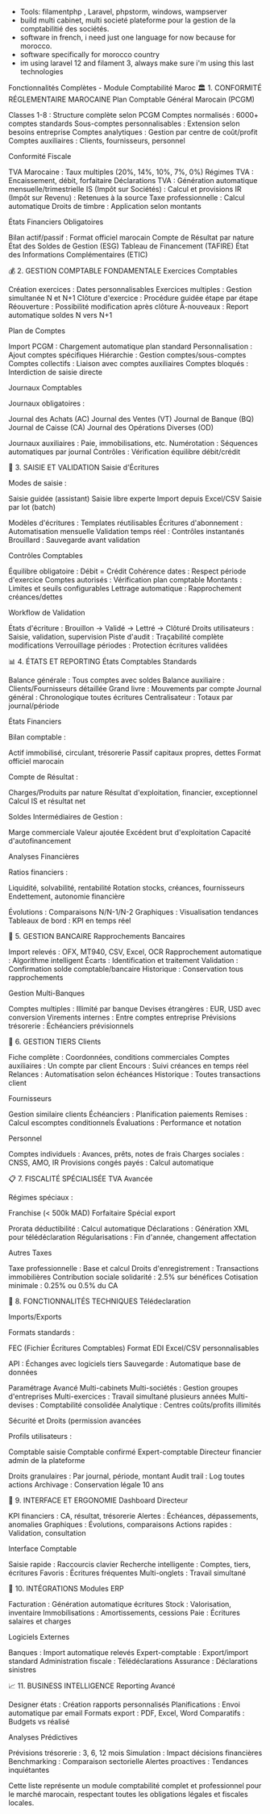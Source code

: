 - Tools: filamentphp , Laravel, phpstorm, windows, wampserver
- build multi cabinet, multi societé plateforme pour la gestion de la comptabilitié des sociétés.
- software in french, i need just one language for now because for morocco.
- software specifically for morocco country
- im using laravel 12 and filament 3, always make sure i'm using this last technologies


Fonctionnalités Complètes - Module Comptabilité Maroc
🏛️ 1. CONFORMITÉ RÉGLEMENTAIRE MAROCAINE
Plan Comptable Général Marocain (PCGM)

Classes 1-8 : Structure complète selon PCGM
Comptes normalisés : 6000+ comptes standards
Sous-comptes personnalisables : Extension selon besoins entreprise
Comptes analytiques : Gestion par centre de coût/profit
Comptes auxiliaires : Clients, fournisseurs, personnel

Conformité Fiscale

TVA Marocaine : Taux multiples (20%, 14%, 10%, 7%, 0%)
Régimes TVA : Encaissement, débit, forfaitaire
Déclarations TVA : Génération automatique mensuelle/trimestrielle
IS (Impôt sur Sociétés) : Calcul et provisions
IR (Impôt sur Revenu) : Retenues à la source
Taxe professionnelle : Calcul automatique
Droits de timbre : Application selon montants

États Financiers Obligatoires

Bilan actif/passif : Format officiel marocain
Compte de Résultat par nature
État des Soldes de Gestion (ESG)
Tableau de Financement (TAFIRE)
État des Informations Complémentaires (ETIC)

💰 2. GESTION COMPTABLE FONDAMENTALE
Exercices Comptables

Création exercices : Dates personnalisables
Exercices multiples : Gestion simultanée N et N+1
Clôture d'exercice : Procédure guidée étape par étape
Réouverture : Possibilité modification après clôture
À-nouveaux : Report automatique soldes N vers N+1

Plan de Comptes

Import PCGM : Chargement automatique plan standard
Personnalisation : Ajout comptes spécifiques
Hiérarchie : Gestion comptes/sous-comptes
Comptes collectifs : Liaison avec comptes auxiliaires
Comptes bloqués : Interdiction de saisie directe

Journaux Comptables

Journaux obligatoires :

Journal des Achats (AC)
Journal des Ventes (VT)
Journal de Banque (BQ)
Journal de Caisse (CA)
Journal des Opérations Diverses (OD)


Journaux auxiliaires : Paie, immobilisations, etc.
Numérotation : Séquences automatiques par journal
Contrôles : Vérification équilibre débit/crédit

📝 3. SAISIE ET VALIDATION
Saisie d'Écritures

Modes de saisie :

Saisie guidée (assistant)
Saisie libre experte
Import depuis Excel/CSV
Saisie par lot (batch)


Modèles d'écritures : Templates réutilisables
Écritures d'abonnement : Automatisation mensuelle
Validation temps réel : Contrôles instantanés
Brouillard : Sauvegarde avant validation

Contrôles Comptables

Équilibre obligatoire : Débit = Crédit
Cohérence dates : Respect période d'exercice
Comptes autorisés : Vérification plan comptable
Montants : Limites et seuils configurables
Lettrage automatique : Rapprochement créances/dettes

Workflow de Validation

États d'écriture : Brouillon → Validé → Lettré → Clôturé
Droits utilisateurs : Saisie, validation, supervision
Piste d'audit : Traçabilité complète modifications
Verrouillage périodes : Protection écritures validées

📊 4. ÉTATS ET REPORTING
États Comptables Standards

Balance générale : Tous comptes avec soldes
Balance auxiliaire : Clients/Fournisseurs détaillée
Grand livre : Mouvements par compte
Journal général : Chronologique toutes écritures
Centralisateur : Totaux par journal/période

États Financiers

Bilan comptable :

Actif immobilisé, circulant, trésorerie
Passif capitaux propres, dettes
Format officiel marocain


Compte de Résultat :

Charges/Produits par nature
Résultat d'exploitation, financier, exceptionnel
Calcul IS et résultat net


Soldes Intermédiaires de Gestion :

Marge commerciale
Valeur ajoutée
Excédent brut d'exploitation
Capacité d'autofinancement



Analyses Financières

Ratios financiers :

Liquidité, solvabilité, rentabilité
Rotation stocks, créances, fournisseurs
Endettement, autonomie financière


Évolutions : Comparaisons N/N-1/N-2
Graphiques : Visualisation tendances
Tableaux de bord : KPI en temps réel

🏦 5. GESTION BANCAIRE
Rapprochements Bancaires

Import relevés : OFX, MT940, CSV, Excel, OCR
Rapprochement automatique : Algorithme intelligent
Écarts : Identification et traitement
Validation : Confirmation solde comptable/bancaire
Historique : Conservation tous rapprochements

Gestion Multi-Banques

Comptes multiples : Illimité par banque
Devises étrangères : EUR, USD avec conversion
Virements internes : Entre comptes entreprise
Prévisions trésorerie : Échéanciers prévisionnels

👥 6. GESTION TIERS
Clients

Fiche complète : Coordonnées, conditions commerciales
Comptes auxiliaires : Un compte par client
Encours : Suivi créances en temps réel
Relances : Automatisation selon échéances
Historique : Toutes transactions client

Fournisseurs

Gestion similaire clients
Échéanciers : Planification paiements
Remises : Calcul escomptes conditionnels
Évaluations : Performance et notation

Personnel

Comptes individuels : Avances, prêts, notes de frais
Charges sociales : CNSS, AMO, IR
Provisions congés payés : Calcul automatique

📋 7. FISCALITÉ SPÉCIALISÉE
TVA Avancée

Régimes spéciaux :

Franchise (< 500k MAD)
Forfaitaire
Spécial export


Prorata déductibilité : Calcul automatique
Déclarations : Génération XML pour télédéclaration
Régularisations : Fin d'année, changement affectation

Autres Taxes

Taxe professionnelle : Base et calcul
Droits d'enregistrement : Transactions immobilières
Contribution sociale solidarité : 2.5% sur bénéfices
Cotisation minimale : 0.25% ou 0.5% du CA

🔧 8. FONCTIONNALITÉS TECHNIQUES
Télédeclaration

Imports/Exports

Formats standards :

FEC (Fichier Écritures Comptables)
Format EDI
Excel/CSV personnalisables


API : Échanges avec logiciels tiers
Sauvegarde : Automatique base de données

Paramétrage Avancé
Multi-cabinets
Multi-sociétés : Gestion groupes d'entreprises
Multi-exercices : Travail simultané plusieurs années
Multi-devises : Comptabilité consolidée
Analytique : Centres coûts/profits illimités

Sécurité et Droits (permission avancées

Profils utilisateurs :

Comptable saisie
Comptable confirmé
Expert-comptable
Directeur financier
admin de la plateforme


Droits granulaires : Par journal, période, montant
Audit trail : Log toutes actions
Archivage : Conservation légale 10 ans

📱 9. INTERFACE ET ERGONOMIE
Dashboard Directeur

KPI financiers : CA, résultat, trésorerie
Alertes : Échéances, dépassements, anomalies
Graphiques : Évolutions, comparaisons
Actions rapides : Validation, consultation

Interface Comptable

Saisie rapide : Raccourcis clavier
Recherche intelligente : Comptes, tiers, écritures
Favoris : Écritures fréquentes
Multi-onglets : Travail simultané

🔄 10. INTÉGRATIONS
Modules ERP

Facturation : Génération automatique écritures
Stock : Valorisation, inventaire
Immobilisations : Amortissements, cessions
Paie : Écritures salaires et charges

Logiciels Externes

Banques : Import automatique relevés
Expert-comptable : Export/import standard
Administration fiscale : Télédéclarations
Assurance : Déclarations sinistres

📈 11. BUSINESS INTELLIGENCE
Reporting Avancé

Designer états : Création rapports personnalisés
Planifications : Envoi automatique par email
Formats export : PDF, Excel, Word
Comparatifs : Budgets vs réalisé

Analyses Prédictives

Prévisions trésorerie : 3, 6, 12 mois
Simulation : Impact décisions financières
Benchmarking : Comparaison sectorielle
Alertes proactives : Tendances inquiétantes

Cette liste représente un module comptabilité complet et professionnel pour le marché marocain, respectant toutes les obligations légales et fiscales locales.
